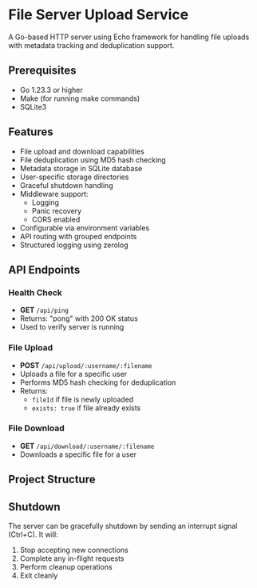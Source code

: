# File Server Upload Service

A Go-based HTTP server using Echo framework for handling file uploads with metadata tracking and deduplication support.

## Prerequisites

- Go 1.23.3 or higher
- Make (for running make commands)
- SQLite3

## Features

- File upload and download capabilities
- File deduplication using MD5 hash checking
- Metadata storage in SQLite database
- User-specific storage directories
- Graceful shutdown handling
- Middleware support:
  - Logging
  - Panic recovery
  - CORS enabled
- Configurable via environment variables
- API routing with grouped endpoints
- Structured logging using zerolog

## API Endpoints

### Health Check
- **GET** `/api/ping`
- Returns: "pong" with 200 OK status
- Used to verify server is running

### File Upload
- **POST** `/api/upload/:username/:filename`
- Uploads a file for a specific user
- Performs MD5 hash checking for deduplication
- Returns:
  - `fileId` if file is newly uploaded
  - `exists: true` if file already exists

### File Download
- **GET** `/api/download/:username/:filename`
- Downloads a specific file for a user

## Project Structure

## Shutdown

The server can be gracefully shutdown by sending an interrupt signal (Ctrl+C). It will:
1. Stop accepting new connections
2. Complete any in-flight requests
3. Perform cleanup operations
4. Exit cleanly